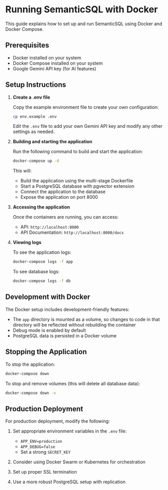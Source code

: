 # Running SemanticSQL with Docker

This guide explains how to set up and run SemanticSQL using Docker and Docker Compose.

## Prerequisites

- Docker installed on your system
- Docker Compose installed on your system
- Google Gemini API key (for AI features)

## Setup Instructions

1. **Create a .env file**

   Copy the example environment file to create your own configuration:

   ```bash
   cp env.example .env
   ```

   Edit the `.env` file to add your own Gemini API key and modify any other settings as needed.

2. **Building and starting the application**

   Run the following command to build and start the application:

   ```bash
   docker-compose up -d
   ```

   This will:
   - Build the application using the multi-stage Dockerfile
   - Start a PostgreSQL database with pgvector extension
   - Connect the application to the database
   - Expose the application on port 8000

3. **Accessing the application**

   Once the containers are running, you can access:
   - API: `http://localhost:8000`
   - API Documentation: `http://localhost:8000/docs`

4. **Viewing logs**

   To see the application logs:

   ```bash
   docker-compose logs -f app
   ```

   To see database logs:

   ```bash
   docker-compose logs -f db
   ```

## Development with Docker

The Docker setup includes development-friendly features:

- The `app` directory is mounted as a volume, so changes to code in that directory will be reflected without rebuilding the container
- Debug mode is enabled by default
- PostgreSQL data is persisted in a Docker volume

## Stopping the Application

To stop the application:

```bash
docker-compose down
```

To stop and remove volumes (this will delete all database data):

```bash
docker-compose down -v
```

## Production Deployment

For production deployment, modify the following:

1. Set appropriate environment variables in the `.env` file:
   - `APP_ENV=production`
   - `APP_DEBUG=false`
   - Set a strong `SECRET_KEY`

2. Consider using Docker Swarm or Kubernetes for orchestration
3. Set up proper SSL termination
4. Use a more robust PostgreSQL setup with replication 
